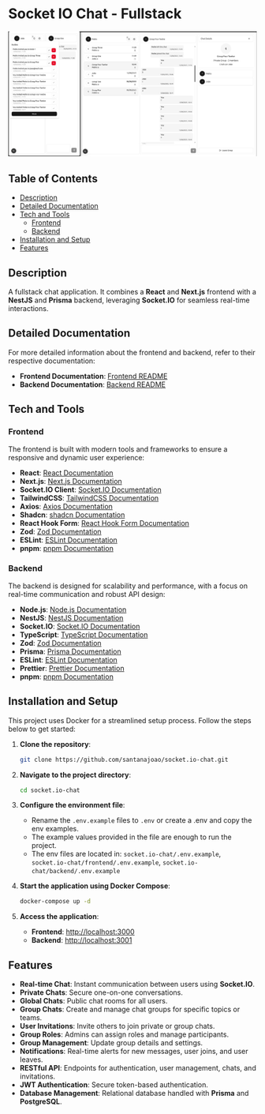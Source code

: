 # Socket IO Chat - Fullstack

![Project Banner](frontend/docs/images/socket-io-chat-screenshot.png)

## Table of Contents
- [Description](#description)
- [Detailed Documentation](#detailed-documentation)
- [Tech and Tools](#tech-and-tools)
  - [Frontend](#frontend)
  - [Backend](#backend)
- [Installation and Setup](#installation-and-setup)
- [Features](#features)

## Description
A fullstack chat application. It combines a **React** and **Next.js** frontend with a **NestJS** and **Prisma** backend, leveraging **Socket.IO** for seamless real-time interactions.

## Detailed Documentation
For more detailed information about the frontend and backend, refer to their respective documentation:

- **Frontend Documentation**: [Frontend README](./frontend/README.md)
- **Backend Documentation**: [Backend README](./backend/README.md)

## Tech and Tools

### Frontend
The frontend is built with modern tools and frameworks to ensure a responsive and dynamic user experience:
- **React**: [React Documentation](https://react.dev/)
- **Next.js**: [Next.js Documentation](https://nextjs.org/)
- **Socket.IO Client**: [Socket.IO Documentation](https://socket.io/)
- **TailwindCSS**: [TailwindCSS Documentation](https://tailwindcss.com/)
- **Axios**: [Axios Documentation](https://axios-http.com/)
- **Shadcn**: [shadcn Documentation](https://ui.shadcn.com/)
- **React Hook Form**: [React Hook Form Documentation](https://react-hook-form.com/)
- **Zod**: [Zod Documentation](https://zod.dev/)
- **ESLint**: [ESLint Documentation](https://eslint.org/)
- **pnpm**: [pnpm Documentation](https://pnpm.io/)

### Backend
The backend is designed for scalability and performance, with a focus on real-time communication and robust API design:
- **Node.js**: [Node.js Documentation](https://nodejs.org/)
- **NestJS**: [NestJS Documentation](https://nestjs.com/)
- **Socket.IO**: [Socket.IO Documentation](https://socket.io/)
- **TypeScript**: [TypeScript Documentation](https://www.typescriptlang.org/)
- **Zod**: [Zod Documentation](https://zod.dev/)
- **Prisma**: [Prisma Documentation](https://www.prisma.io/)
- **ESLint**: [ESLint Documentation](https://eslint.org/)
- **Prettier**: [Prettier Documentation](https://prettier.io/)
- **pnpm**: [pnpm Documentation](https://pnpm.io/)

## Installation and Setup
This project uses Docker for a streamlined setup process. Follow the steps below to get started:

1. **Clone the repository**:
   ```bash
   git clone https://github.com/santanajoao/socket.io-chat.git
   ```

2. **Navigate to the project directory**:
   ```bash
   cd socket.io-chat
   ```

3. **Configure the environment file**:
   - Rename the `.env.example` files to `.env` or create a .env and copy the env examples.
   - The example values provided in the file are enough to run the project.
   - The env files are located in: `socket.io-chat/.env.example`, `socket.io-chat/frontend/.env.example`, `socket.io-chat/backend/.env.example`

4. **Start the application using Docker Compose**:
   ```bash
   docker-compose up -d
   ```

5. **Access the application**:
   - **Frontend**: [http://localhost:3000](http://localhost:3000)
   - **Backend**: [http://localhost:3001](http://localhost:3001)

## Features
- **Real-time Chat**: Instant communication between users using **Socket.IO**.
- **Private Chats**: Secure one-on-one conversations.
- **Global Chats**: Public chat rooms for all users.
- **Group Chats**: Create and manage chat groups for specific topics or teams.
- **User Invitations**: Invite others to join private or group chats.
- **Group Roles**: Admins can assign roles and manage participants.
- **Group Management**: Update group details and settings.
- **Notifications**: Real-time alerts for new messages, user joins, and user leaves.
- **RESTful API**: Endpoints for authentication, user management, chats, and invitations.
- **JWT Authentication**: Secure token-based authentication.
- **Database Management**: Relational database handled with **Prisma** and **PostgreSQL**.
